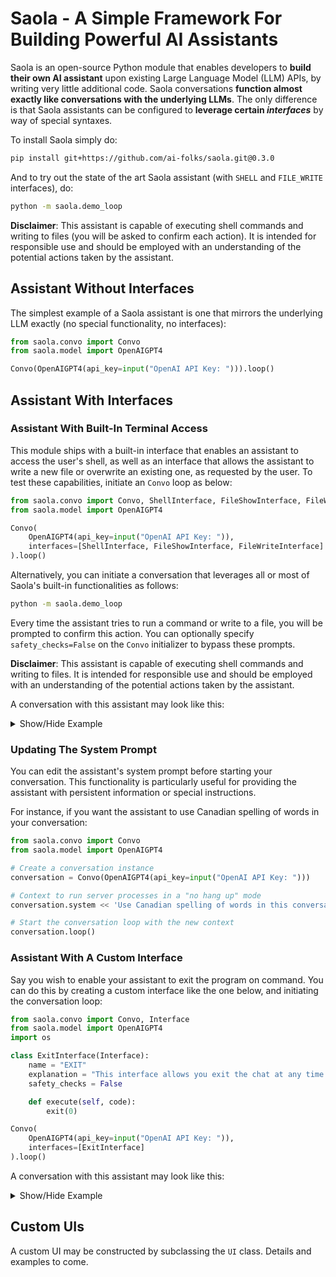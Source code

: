 # Saola - A Simple Framework For Building Powerful AI Assistants

Saola is an open-source Python module that enables developers to **build their own AI assistant** upon existing Large Language Model (LLM) APIs, by writing very little additional code. Saola conversations **function almost exactly like conversations with the underlying LLMs**. The only difference is that Saola assistants can be configured to **leverage certain _interfaces_** by way of special syntaxes.

To install Saola simply do:

```bash
pip install git+https://github.com/ai-folks/saola.git@0.3.0
```

And to try out the state of the art Saola assistant (with `SHELL` and `FILE_WRITE` interfaces), do:

```bash
python -m saola.demo_loop
```

**Disclaimer**: This assistant is capable of executing shell commands and writing to files (you will be asked to confirm each action). It is intended for responsible use and should be employed with an understanding of the potential actions taken by the assistant.

## Assistant Without Interfaces

The simplest example of a Saola assistant is one that mirrors the underlying LLM exactly (no special functionality, no interfaces):

```python
from saola.convo import Convo
from saola.model import OpenAIGPT4

Convo(OpenAIGPT4(api_key=input("OpenAI API Key: "))).loop()
```

## Assistant With Interfaces

### Assistant With Built-In Terminal Access

This module ships with a built-in interface that enables an assistant to access the user's shell, as well as an interface that allows the assistant to write a new file or overwrite an existing one, as requested by the user. To test these capabilities, initiate an `Convo` loop as below:

```python
from saola.convo import Convo, ShellInterface, FileShowInterface, FileWriteInterface
from saola.model import OpenAIGPT4

Convo(
    OpenAIGPT4(api_key=input("OpenAI API Key: ")),
    interfaces=[ShellInterface, FileShowInterface, FileWriteInterface]
).loop()
```

Alternatively, you can initiate a conversation that leverages all or most of Saola's built-in functionalities as follows:

```bash
python -m saola.demo_loop
```

Every time the assistant tries to run a command or write to a file, you will be prompted to confirm this action. You can optionally specify `safety_checks=False` on the `Convo` initializer to bypass these prompts.

**Disclaimer**: This assistant is capable of executing shell commands and writing to files. It is intended for responsible use and should be employed with an understanding of the potential actions taken by the assistant.

A conversation with this assistant may look like this:

<details>
<summary>Show/Hide Example</summary>
  
```
% python assistant_with_terminal_access.py
OpenAI API Key: abc-ABC1234567890
╭─────────────────────────────────────────────────────────────────────────────────────────────╮
│ USER (enter your question below)                                                            │
╰─────────────────────────────────────────────────────────────────────────────────────────────╯
list the files in my documents folder and tell me if any files there appear to be duplicates of
each other
╭─────────────────────────────────────────────────────────────────────────────────────────────╮
│ ASSISTANT                                                                                   │
╰─────────────────────────────────────────────────────────────────────────────────────────────╯
Sure, I can help you with that. To begin, I will list the files in your Documents folder and
then check for duplicates. Let's start by listing the files.

[__SHELL__]
ls ~/Documents
[/__SHELL__]
╭─────────────────────────────────────────────────────────────────────────────────────────────╮
│ ...                                                                                         │
╰─────────────────────────────────────────────────────────────────────────────────────────────╯
Now that we have the list of files in the Documents folder, let's analyze and look for
potential duplicates. Duplicates can be identified by their names or content, and since I don't
have the ability to compare the content of the files directly, I'll look for files with
identical or similar names that might indicate that they are duplicates.

Based on the file list, here are some files that have similar names and may be duplicates or
variations of each other:

...

These files have similar names that suggest they may be duplicates or related versions. If you
want to confirm whether they are true duplicates (by content), I can compare the hash values of
these pairs of files. This would help us confirm if they have identical content. Would you like
to proceed with this approach?
```

</details>

### Updating The System Prompt

You can edit the assistant's system prompt before starting your conversation. This functionality is particularly useful for providing the assistant with persistent information or special instructions.

For instance, if you want the assistant to use Canadian spelling of words in your conversation:

```python
from saola.convo import Convo
from saola.model import OpenAIGPT4

# Create a conversation instance
conversation = Convo(OpenAIGPT4(api_key=input("OpenAI API Key: ")))

# Context to run server processes in a "no hang up" mode
conversation.system << 'Use Canadian spelling of words in this conversation.'

# Start the conversation loop with the new context
conversation.loop()
```

### Assistant With A Custom Interface

Say you wish to enable your assistant to exit the program on command. You can do this by creating a custom interface like the one below, and initiating the conversation loop:

```python
from saola.convo import Convo, Interface
from saola.model import OpenAIGPT4
import os

class ExitInterface(Interface):
    name = "EXIT"
    explanation = "This interface allows you exit the chat at any time."
    safety_checks = False

    def execute(self, code):
        exit(0)

Convo(
    OpenAIGPT4(api_key=input("OpenAI API Key: ")),
    interfaces=[ExitInterface]
).loop()
```

A conversation with this assistant may look like this:

<details>
<summary>Show/Hide Example</summary>
  
```
% python assistant_that_can_exit_the_chat.py
OpenAI API Key: abc-ABC1234567890
╭────────────────────────────────────────────────────────────────────────────────────────────╮
│ USER (enter your question below)                                                           │
╰────────────────────────────────────────────────────────────────────────────────────────────╯
Hi!
╭────────────────────────────────────────────────────────────────────────────────────────────╮
│ ASSISTANT                                                                                  │
╰────────────────────────────────────────────────────────────────────────────────────────────╯
Hello! How can I assist you today?
╭────────────────────────────────────────────────────────────────────────────────────────────╮
│ USER (enter your question below)                                                           │
╰────────────────────────────────────────────────────────────────────────────────────────────╯
Please say "bye" and end the chat. Thanks.
╭────────────────────────────────────────────────────────────────────────────────────────────╮
│ ASSISTANT                                                                                  │
╰────────────────────────────────────────────────────────────────────────────────────────────╯
Bye! It was nice assisting you. 

[__EXIT__] [/__EXIT__]
%
```

</details>

## Custom UIs

A custom UI may be constructed by subclassing the `UI` class. Details and examples to come.
